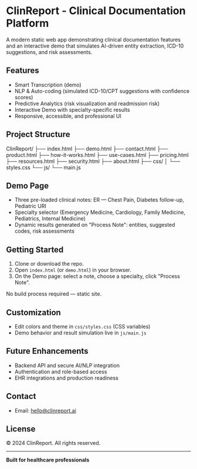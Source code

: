 # ClinReport - Clinical Documentation Platform

A modern static web app demonstrating clinical documentation features and an interactive demo that simulates AI-driven entity extraction, ICD-10 suggestions, and risk assessments.

## Features

- Smart Transcription (demo)
- NLP & Auto-coding (simulated ICD-10/CPT suggestions with confidence scores)
- Predictive Analytics (risk visualization and readmission risk)
- Interactive Demo with specialty-specific results
- Responsive, accessible, and professional UI

## Project Structure

ClinReport/
├── index.html
├── demo.html
├── contact.html
├── product.html
├── how-it-works.html
├── use-cases.html
├── pricing.html
├── resources.html
├── security.html
├── about.html
├── css/
│   └── styles.css
└── js/
    └── main.js

## Demo Page

- Three pre-loaded clinical notes: ER — Chest Pain, Diabetes follow-up, Pediatric URI
- Specialty selector (Emergency Medicine, Cardiology, Family Medicine, Pediatrics, Internal Medicine)
- Dynamic results generated on "Process Note": entities, suggested codes, risk assessments

## Getting Started

1. Clone or download the repo.
2. Open `index.html` (or `demo.html`) in your browser.
3. On the Demo page: select a note, choose a specialty, click "Process Note".

No build process required — static site.

## Customization

- Edit colors and theme in `css/styles.css` (CSS variables)
- Demo behavior and result simulation live in `js/main.js`

## Future Enhancements

- Backend API and secure AI/NLP integration
- Authentication and role-based access
- EHR integrations and production readiness

## Contact

- Email: hello@clinreport.ai

## License

© 2024 ClinReport. All rights reserved.

--- 
**Built for healthcare professionals**